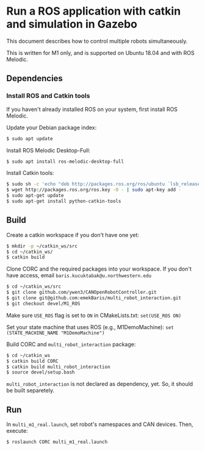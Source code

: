 # Run a ROS application with catkin and simulation in Gazebo

This document describes how to control multiple robots simultaneously.

This is written for M1 only, and is supported on Ubuntu 18.04 and with ROS Melodic. 

## Dependencies

### Install ROS and Catkin tools
If you haven't already installed ROS on your system, first install ROS Melodic.

Update your Debian package index:
```bash
$ sudo apt update
```

Install ROS Melodic Desktop-Full:
```bash
$ sudo apt install ros-melodic-desktop-full
```

Install Catkin tools:
```bash
$ sudo sh -c 'echo "deb http://packages.ros.org/ros/ubuntu `lsb_release -sc` main" > /etc/apt/sources.list.d/ros-latest.list'
$ wget http://packages.ros.org/ros.key -O - | sudo apt-key add -
$ sudo apt-get update
$ sudo apt-get install python-catkin-tools
```

## Build

Create a catkin workspace if you don't have one yet:
```bash
$ mkdir -p ~/catkin_ws/src
$ cd ~/catkin_ws/
$ catkin build
```

Clone CORC and the required packages into your workspace. If you don't have access, email `baris.kucuktabak@u.northwestern.edu`
```bash
$ cd ~/catkin_ws/src
$ git clone github.com/ywen3/CANOpenRobotController.git
$ git clone git@github.com:emekBaris/multi_robot_interaction.git
$ git checkout devel/M1_ROS
```

Make sure `USE_ROS` flag is set to `ON` in CMakeLists.txt:
```set(USE_ROS ON)```

Set your state machine that uses ROS (e.g., M1DemoMachine):
```set (STATE_MACHINE_NAME "M1DemoMachine")```

Build CORC and `multi_robot_interaction` package:
```bash
$ cd ~/catkin_ws
$ catkin build CORC
$ catkin build multi_robot_interaction
$ source devel/setup.bash
```
`multi_robot_interaction` is not declared as dependency, yet. So, it should be built separetely.

## Run
In `multi_m1_real.launch`, set robot's namespaces and CAN devices. Then, execute:
```bash
$ roslaunch CORC multi_m1_real.launch
```



